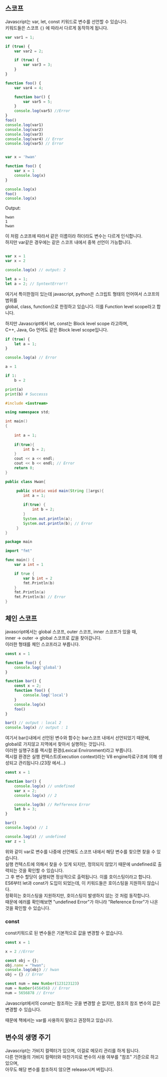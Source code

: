 ## 스코프

Javascript는 var, let, const 키워드로 변수를 선언할 수 있습니다.  
키워드들은 스코프 `{}` 에 따라서 다르게 동작하게 됩니다.  

```javascript
var var1 = 1;

if (true) {
	var var2 = 2;

	if (true) {
		var var3 = 3;
	}
}

function foo() {
	var var4 = 4;

	function bar() {
		var var5 = 5;
	}
    console.log(var5) //Error
}
foo()
console.log(var1)
console.log(var2)
console.log(var3)
console.log(var4) // Error
console.log(var5) // Error
```

```javascript

var x = 'hwan'

function foo() {
	var x = 1
	console.log(x)
}

console.log(x)
foo()
console.log(x)
```
Output:
```
hwan
1
hwan
```

이 처럼 스코프에 따라서 같은 이름이라 하더라도 변수는 다르게 인식합니다.  
하지만 var같은 경우에는 같은 스코프 내에서 중복 선언이 가능합니다.  

```javascript

var x = 1
var x = 2

console.log(x) // output: 2

let a = 1;
let a = 2; // SyntextError!!
```

여기서 특이한점이 있는데 javascript, python은 스크립트 형태의 언어여서 스코프의 범위를  
global, class, function으로 한정하고 있습니다. 
이를 Function level scope라고 합니다.  

하지만 Javascript에서 let, const는 Block level scope 라고하며,  
C++, Java, Go 언어도 같은 Block level scope입니다.  
```javascript
if (true) {
	let a = 1;
}

console.log(a) // Error
```

```python
a = 1

if 1:
    b = 2

print(a)
print(b) # Successs
```


```c++
#include <iostream>

using namespace std;

int main()
{
    
    int a = 1;
    
    if(true){
        int b = 2;
    }
    cout << a << endl;
    cout << b << endl; // Error
    return 0;
}
```

```java
public class Hwan{

     public static void main(String []args){
        int a = 1;
        
        if(true) {
            int b = 2;
        }
        System.out.println(a);
        System.out.println(b); // Error
     }
}
```

```go
package main

import "fmt"

func main() {
	var a int = 1

	if true {
		var b int = 2
		fmt.Println(b)
	}
	fmt.Println(a)
	fmt.Println(b) // Error
}
```

## 체인 스코프
javascript에서는 global 스코프, outer 스코프, inner 스코프가 있을 때,  
inner -> outer -> global 스코프로 값을 찾아갑니다.  
이러한 형태를 체인 스코프라고 부릅니다.

```javascript
const x = 1

function foo() {
	console.log('global')
}

function bar() {
	const x = 2;
	function foo() {
		console.log('local')
	}
	console.log(x)
	foo()
}

bar() // output : local 2
console.log(x) // output : 1
```

여기서 bar()내에서 선언된 변수와 함수는 bar스코프 내에서 선언되었기 때문에,  
global로 가지않고 지역에서 찾아서 실행하는 것입니다.  
이러한 실행구조를 렉시컬 환경(Lexical Environment)라고 부릅니다.  
렉시컬 환경은 실행 컨텍스트(Execution context)라는 V8 engine자료구조에 의해 생성되고 관리됩니다.(23장 에서...)   


```javascript
const x = 1

function bar() {
	console.log(x) // undefined
	var x = 2;
	console.log(x) // 2

	console.log(b) // Refference Error
	let b = 3;
}

bar()
console.log(x) // 1

console.log(z) // undefined
var z = 1
```
위와 같이 var로 변수를 나중에 선언해도 스코프 내에서 해당 변수를 찾으면 찾을 수 있습니다.  
실행 컨텍스트에 의해서 찾을 수 있게 되지만, 정의되지 않았기 때문에 undefined로 출력되는 것을 확인할 수 있습니다.  
그 후 변수 할당이 실행되면 정상적으로 출력됩니다. 이를 호이스팅이라고 합니다.  
ES6부터 let과 const가 도입이 되었는데, 이 키워드들은 호이스팅을 지원하지 않습니다.  
정확히는 호이스팅을 지원하지만, 호이스팅이 발생하지 않는 것 처럼 동작합니다.  
때문에 에러를 확인해보면 "undefined Error"가 아니라 "Reference Error"가 나온 것을 확인할 수 있습니다.  

### const
const키워드로 된 변수들은 기본적으로 값을 변경할 수 없습니다.  
```javascript
const x = 1

x = 2 //Error

const obj = {};
obj.name = "hwan";
console.log(obj) // hwan
obj = {} // Error

const num = new Number(123123123)
num = Number(456456) // Error
num = 5656878 // Error
```
Javascript에서의 const는 참조하는 곳을 변경할 순 없지만, 참조의 참조 변수의 값은 변경할 수 있습니다.  

때문에 책에서는 var를 사용하지 말라고 권장하고 있습니다.  

## 변수의 생명 주기
Javascript는 가비지 컬렉터가 있으며, 이걸로 메모리 관리를 하게 됩니다.  
다른 언어들의 가비지 컬렉터와 마찬가지로 변수의 사용 여부를 "참조" 기준으로 하고 있으며,  
아무도 해당 변수를 참조하지 않으면 release시켜 버립니다.  
